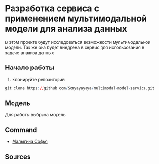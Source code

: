 # Разработка сервиса с применением мультимодальной модели для анализа данных
В этом проекте будут исследоваться возможности мультимодальной модели. Так же она будет внедрена в сервис для использования в задаче анализа данных

## Начало работы
1. Клонируйте репозиторий
```r
git clone https://github.com/Sonyayayaya/multimodal-model-service.git
```

## Модель
Для работы выбрана модель

## Command

- [Малыгина Софья](https://github.com/Sonyayayaya)

## Sources
